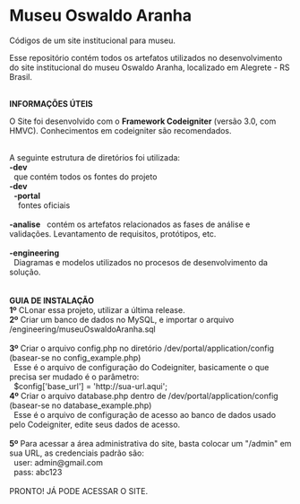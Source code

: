 # Museu Oswaldo Aranha
Códigos de um site institucional para museu.

<p>Esse repositório contém todos os artefatos utilizados no desenvolvimento do site institucional do museu Oswaldo Aranha, localizado em Alegrete - RS Brasil.</p>
<br>
<b>INFORMAÇÕES ÚTEIS</b><br>
<p>O Site foi desenvolvido com o <b>Framework Codeigniter</b> (versão 3.0, com HMVC). Conhecimentos em codeigniter são recomendados.</p>
<br>
A seguinte estrutura de diretórios foi utilizada:<br>
<b>-dev</b><br>
&nbsp;&nbsp;que contém todos os fontes do projeto<br>
<b>-dev</b><br>
&nbsp;&nbsp;<b>-portal</b> <br>
&nbsp;&nbsp;&nbsp;&nbsp;fontes oficiais<br>
<br>  
<b>-analise</b>
&nbsp;&nbsp;contém os artefatos relacionados as fases de análise e validações. Levantamento de requisitos, protótipos, etc.<br>
<br>
<b>-engineering</b><br>
&nbsp;&nbsp;Diagramas e modelos utilizados no procesos de desenvolvimento da solução.<br>
<br>
<br>
<b>GUIA DE INSTALAÇÃO</b>
<br>
<b>1º</b> CLonar essa projeto, utilizar a última release.<br>
<b>2º</b> Criar um banco de dados no MySQL, e importar o arquivo /engineering/museuOswaldoAranha.sql<br>
<br>
<b>3º</b> Criar o arquivo config.php no diretório /dev/portal/application/config (basear-se no config_example.php)<br>
&nbsp;&nbsp;Esse é o arquivo de configuração do Codeigniter, basicamente o que precisa ser mudado é o parâmetro:<br>
&nbsp;&nbsp;$config['base_url'] = 'http://sua-url.aqui';<br>
<b>4º</b> Criar o arquivo database.php dentro de /dev/portal/application/config (basear-se no database_example.php)<br>
&nbsp;&nbsp;Esse é o arquivo de configuração de acesso ao banco de dados usado pelo Codeigniter, edite seus dados de acesso.<br>
<br>
<b>5º</b> Para acessar a área administrativa do site, basta colocar um "/admin" em sua URL, as credenciais padrão são:<br>
&nbsp;&nbsp;user: admin@gmail.com<br>
&nbsp;&nbsp;pass: abc123<br>
<br>
PRONTO! JÁ PODE ACESSAR O SITE.
